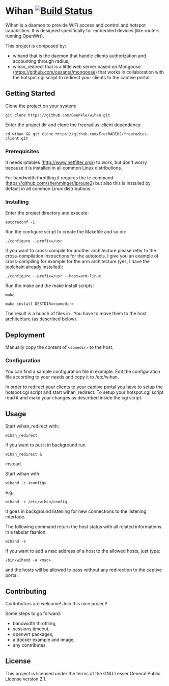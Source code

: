 # Wihan [![Build Status](https://api.travis-ci.org/Geenkle/wihan.svg?branch=master)](https://api.travis-ci.org/Geenkle/wihan)

Wihan is a daemon to provide WiFi access and control and hotspot capabilities. It is designed specifically for embedded devices (like routers running OpenWrt).

This project is composed by:

* wihand that is the daemon that handle clients authorization and accounting through radius,
* wihan_redirect that is a little web server based on Mongoose (https://github.com/cesanta/mongoose) that works in collaboration with the hotspot.cgi script to redirect your clients to the captive portal.

## Getting Started

Clone the project on your system:
```
git clone https://github.com/Geenkle/wihan.git
```

Enter the project dir and clone the freeradius-client dependency:
```
cd wihan && git clone https://github.com/FreeRADIUS/freeradius-client.git
```

### Prerequisites

It needs iptables (http://www.netfilter.org/) to work, but don't worry because it is installed in all common Linux distributions.

For bandwidth throttling it requires the tc command (https://github.com/shemminger/iproute2) but also this is installed by default in all common Linux distributions.

### Installing

Enter the project directory and execute:

```autoreconf -i```

Run the configure script to create the Makefile and so on:

```./configure --prefix=/usr```

If you want to cross-compile for another architecture please refer to the cross-compilation instructions for the autotools.
I give you an example of cross-compiling for example for the arm architecture (yes, I have the toolchain already installed):

```./configure --prefix=/usr --host=arm-linux```

Run the make and the make install scripts:

```make```

```make install DESTDIR=<somedir>```

The result is a bunch of files in <somedir>. You have to move them to the host architecture (as described below).

## Deployment

Manually copy the content of ```<somedir>``` to the host.

### Configuration

You can find a sample configuration file in example.
Edit the configuration file according to your needs and copy it to /etc/wihan.

In order to redirect your clients to your captive portal you have to setup the hotspot.cgi script and start wihan_redirect.
To setup your hotspot.cgi script read it and make your changes as described inside the cgi script.

## Usage

Start wihan_redirect with:

```
wihan_redirect
```

If you want to put it in background run

```
wihan_redirect &
```

instead.

Start wihan with:

```wihand -c <config>```

e.g.

```
wihand -c /etc/wihan/config
```

It goes in background listening for new connections to the listening interface.

The following command return the host status with all related informations in a tabular fashion:
```
wihand -s
```

If you want to add a mac address of a host to the allowed hosts, just type:
```
/bin/wihand -a <mac>
```
and the hosts will be allowed to pass without any redirection to the captive portal.

## Contributing

Contributors are welcome! Join this nice project!

Some steps to go forward:
- bandwidth throttling,
- sessions timeout,
- openwrt packages,
- a docker example and image,
- any contributes.

## License

This project is licensed under the terms of the GNU Lesser General Public License version 2.1.

